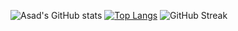 ![Asad's GitHub stats](https://github-readme-stats.vercel.app/api?username=Asad&include_all_commits=true&count_private=true&show_icons=true&line_height=20&theme=tokyonight)
[![Top Langs](https://github-readme-stats.vercel.app/api/top-langs/?username=Asad&show_icons=true&locale=en&layout=compact&theme=tokyonight)](https://github.com/anuraghazra/github-readme-stats)
![GitHub Streak](https://github-readme-streak-stats.herokuapp.com/?user=subhamengine&theme=tokyonight)


